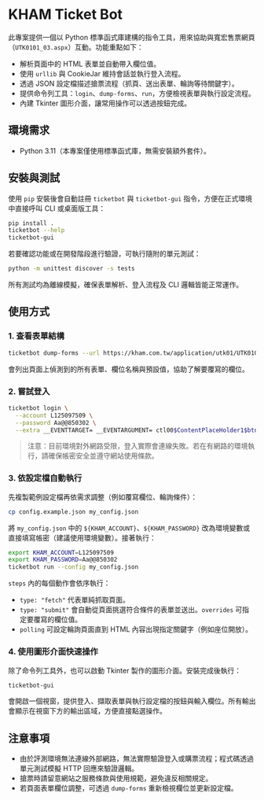 
# KHAM Ticket Bot

此專案提供一個以 Python 標準函式庫建構的指令工具，用來協助與寬宏售票網頁（`UTK0101_03.aspx`）互動。功能重點如下：

- 解析頁面中的 HTML 表單並自動帶入欄位值。
- 使用 `urllib` 與 CookieJar 維持會話並執行登入流程。
- 透過 JSON 設定檔描述搶票流程（抓頁、送出表單、輪詢等待關鍵字）。
- 提供命令列工具：`login`、`dump-forms`、`run`，方便檢視表單與執行設定流程。
- 內建 Tkinter 圖形介面，讓常用操作可以透過按鈕完成。

## 環境需求

- Python 3.11（本專案僅使用標準函式庫，無需安裝額外套件）。

## 安裝與測試

使用 `pip` 安裝後會自動註冊 `ticketbot` 與 `ticketbot-gui` 指令，方便在正式環境中直接呼叫 CLI 或桌面版工具：

```bash
pip install .
ticketbot --help
ticketbot-gui
```

若要確認功能或在開發階段進行驗證，可執行隨附的單元測試：

```bash
python -m unittest discover -s tests
```

所有測試均為離線模擬，確保表單解析、登入流程及 CLI 邏輯皆能正常運作。

## 使用方式

### 1. 查看表單結構

```bash
ticketbot dump-forms --url https://kham.com.tw/application/utk01/UTK0101_03.aspx
```

會列出頁面上偵測到的所有表單、欄位名稱與預設值，協助了解要覆寫的欄位。

### 2. 嘗試登入

```bash
ticketbot login \
  --account L125097509 \
  --password Aa@@850302 \
  --extra __EVENTTARGET= __EVENTARGUMENT= ctl00$ContentPlaceHolder1$btnLogin=登入
```

> 注意：目前環境對外網路受限，登入實際會連線失敗。若在有網路的環境執行，請確保帳密安全並遵守網站使用條款。

### 3. 依設定檔自動執行

先複製範例設定檔再依需求調整（例如覆寫欄位、輪詢條件）：

```bash
cp config.example.json my_config.json
```

將 `my_config.json` 中的 `${KHAM_ACCOUNT}`、`${KHAM_PASSWORD}` 改為環境變數或直接填寫帳密（建議使用環境變數）。接著執行：

```bash
export KHAM_ACCOUNT=L125097509
export KHAM_PASSWORD=Aa@@850302
ticketbot run --config my_config.json
```

`steps` 內的每個動作會依序執行：

- `type: "fetch"` 代表單純抓取頁面。
- `type: "submit"` 會自動從頁面挑選符合條件的表單並送出。`overrides` 可指定要覆寫的欄位值。
- `polling` 可設定輪詢頁面直到 HTML 內容出現指定關鍵字（例如座位開放）。

### 4. 使用圖形介面快速操作

除了命令列工具外，也可以啟動 Tkinter 製作的圖形介面。安裝完成後執行：

```bash
ticketbot-gui
```

會開啟一個視窗，提供登入、擷取表單與執行設定檔的按鈕與輸入欄位。所有輸出會顯示在視窗下方的輸出區域，方便直接點選操作。

## 注意事項

- 由於評測環境無法連線外部網路，無法實際驗證登入或購票流程；程式碼透過單元測試模擬 HTTP 回應來驗證邏輯。
- 搶票時請留意網站之服務條款與使用規範，避免違反相關規定。
- 若頁面表單欄位調整，可透過 `dump-forms` 重新檢視欄位並更新設定檔。

